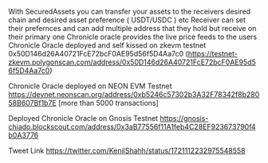 
With SecuredAssets you can transfer your assets to the receivers desired chain and desired asset preference ( USDT/USDC ) etc
Receiver can set their prefernces and can add multiple address that they hold but receive on their primary one
Chronicle oracle provides the live price feeds to the users 
Chronicle Oracle deployed and self kissed on zkevm testnet 0x50D146d26A40721FcE72bcF0AE95d56f5D4Aa7c0 (https://testnet-zkevm.polygonscan.com/address/0x50D146d26A40721FcE72bcF0AE95d56f5D4Aa7c0)

Chronicle Oracle deployed on NEON EVM Testnet https://devnet.neonscan.org/address/0xb5246c57302b3A32F78342f8b28058B607Bf1b7E [more than 5000 transactions]

Deployed Chronicle Oracle on Gnosis Testnet https://gnosis-chiado.blockscout.com/address/0x3aB77556f11A1feb4C28EF923673790f4b0A3776

Tweet Link
https://twitter.com/KenilShahh/status/1721112232975548558

